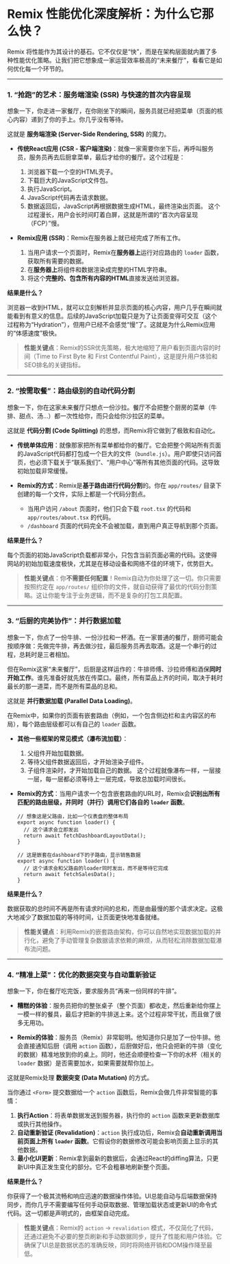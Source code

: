 # Remix 性能优化深度解析：为什么它那么快？

Remix 将性能作为其设计的基石。它不仅仅是“快”，而是在架构层面就内置了多种性能优化策略。让我们把它想象成一家运营效率极高的“未来餐厅”，看看它是如何优化每一个环节的。

---

### 1. “抢跑”的艺术：服务端渲染 (SSR) 与快速的首次内容呈现

想象一下，你走进一家餐厅，在你刚坐下的瞬间，服务员就已经把菜单（页面的核心内容）递到了你的手上。你几乎没有等待。

这就是 **服务端渲染 (Server-Side Rendering, SSR)** 的魔力。

-   **传统React应用 (CSR - 客户端渲染)**：就像一家需要你坐下后，再呼叫服务员，服务员再去后厨拿菜单，最后才给你的餐厅。这个过程是：
    1.  浏览器下载一个空的HTML壳子。
    2.  下载巨大的JavaScript文件包。
    3.  执行JavaScript。
    4.  JavaScript代码再去请求数据。
    5.  数据返回后，JavaScript再根据数据生成HTML，最终渲染出页面。
    这个过程漫长，用户会长时间盯着白屏，这就是所谓的“首次内容呈现（FCP）”慢。

-   **Remix应用 (SSR)**：Remix在服务器上就已经完成了所有工作。
    1.  当用户请求一个页面时，Remix在**服务器上**运行对应路由的 `loader` 函数，获取所有需要的数据。
    2.  在**服务器上**将组件和数据渲染成完整的HTML字符串。
    3.  将这个**完整的、包含所有内容的HTML**直接发送给浏览器。

**结果是什么？**

浏览器一收到HTML，就可以立刻解析并显示页面的核心内容，用户几乎在瞬间就能看到有意义的信息。后续的JavaScript加载只是为了让页面变得可交互（这个过程称为“Hydration”），但用户已经不会感觉“慢”了。这就是为什么Remix应用的“体感速度”极快。

> **性能关键点**：Remix的SSR优先策略，极大地缩短了用户看到页面内容的时间（Time to First Byte 和 First Contentful Paint），这是提升用户体验和SEO排名的关键指标。

---

### 2. “按需取餐”：路由级别的自动代码分割

想象一下，你在这家未来餐厅只想点一份沙拉。餐厅不会把整个厨房的菜单（牛排、甜点、汤...）都一次性给你，而只会给你沙拉区的菜单。

这就是 **代码分割 (Code Splitting)** 的思想，而Remix将它做到了极致和自动化。

-   **传统单体应用**：就像那家把所有菜单都给你的餐厅。它会把整个网站所有页面的JavaScript代码都打包成一个巨大的文件（`bundle.js`）。用户即使只访问首页，也必须下载关于“联系我们”、“用户中心”等所有其他页面的代码。这导致初始加载非常缓慢。

-   **Remix的方式**：Remix是**基于路由进行代码分割**的。你在 `app/routes/` 目录下创建的每一个文件，实际上都是一个代码分割点。
    -   当用户访问 `/about` 页面时，他们只会下载 `root.tsx` 的代码和 `app/routes/about.tsx` 的代码。
    -   `/dashboard` 页面的代码完全不会被加载，直到用户真正导航到那个页面。

**结果是什么？**

每个页面的初始JavaScript负载都非常小，只包含当前页面必需的代码。这使得网站的初始加载速度极快，尤其是在移动设备和网络不佳的环境下，优势巨大。

 > **性能关键点**：你**不需要任何配置**！Remix自动为你处理了这一切。你只需要按照约定在 `app/routes/` 组织你的文件，就自动获得了最优的代码分割策略。这让你能专注于业务逻辑，而不是复杂的打包工具配置。

---

### 3. “后厨的完美协作”：并行数据加载

想象一下，你点了一份牛排、一份沙拉和一杯酒。在一家普通的餐厅，厨师可能会按顺序做：先做完牛排，再去做沙拉，最后服务员再去取酒。这是一个串行的过程，总耗时是三者相加。

但在Remix这家“未来餐厅”，后厨是这样运作的：牛排师傅、沙拉师傅和酒保**同时开始工作**。谁先准备好就先放在传菜口。最终，所有菜品上齐的时间，取决于耗时最长的那一道菜，而不是所有菜品的总和。

这就是 **并行数据加载 (Parallel Data Loading)**。

在Remix中，如果你的页面有嵌套路由（例如，一个包含侧边栏和主内容区的布局），每个路由层级都可以有自己的 `loader` 函数。

-   **其他一些框架的常见模式（瀑布流加载）**：
    1.  父组件开始加载数据。
    2.  等待父组件数据返回后，才开始渲染子组件。
    3.  子组件渲染时，才开始加载自己的数据。
    这个过程就像瀑布一样，一层接一层，每一层都必须等待上一层完成，导致总加载时间很长。

-   **Remix的方式**：当用户请求一个包含嵌套路由的URL时，Remix会**识别出所有匹配的路由层级，并同时（并行）调用它们各自的 `loader` 函数**。

    ```typescript:c:/迅雷云盘/remix/app/routes/dashboard.tsx
    // 想象这是父路由，比如一个仪表盘的整体布局
    export async function loader() {
      // 这个请求会立即发出
      return await fetchDashboardLayoutData(); 
    }
    ```

    ```typescript:c:/迅雷云盘/remix/app/routes/dashboard/sales.tsx
    // 这是嵌套在dashboard下的子路由，显示销售数据
    export async function loader() {
      // 这个请求会和父路由的loader同时发出，而不是等待它完成
      return await fetchSalesData(); 
    }
    ```

**结果是什么？**

数据获取的总时间不再是所有请求时间的总和，而是由最慢的那个请求决定。这极大地减少了数据加载的等待时间，让页面更快地准备就绪。

> **性能关键点**：利用Remix的嵌套路由架构，你可以自然地实现数据加载的并行化，避免了手动管理复杂数据请求依赖的麻烦，从而轻松消除数据加载瀑布流问题。

---

### 4. “精准上菜”：优化的数据突变与自动重新验证

想象一下，你在餐厅吃完饭，要求服务员“再来一份同样的牛排”。

-   **糟糕的体验**：服务员把你的整张桌子（整个页面）都收走，然后重新给你摆上一模一样的餐具，最后才把新的牛排送上来。这个过程非常干扰，而且做了很多无用功。

-   **Remix的体验**：服务员（Remix）非常聪明。他知道你只是加了一份牛排。他会直接通知后厨（调用 `action` 函数），后厨做好后，他只会把新的牛排（变化的数据）精准地放到你的桌上。同时，他还会顺便检查一下你的水杯（相关的 `loader` 数据）是否需要加水，如果需要就帮你加上。

这就是Remix处理 **数据突变 (Data Mutation)** 的方式。

当你通过 `<Form>` 提交数据给一个 `action` 函数后，Remix会做几件非常智能的事情：

1.  **执行Action**：将表单数据发送到服务器，执行你的 `action` 函数来更新数据库或执行其他操作。
2.  **自动重新验证 (Revalidation)**：`action` 执行成功后，Remix会**自动重新调用当前页面上所有 `loader` 函数**。它假设你的数据修改可能会影响页面上显示的其他数据。
3.  **最小化UI更新**：Remix拿到最新的数据后，会通过React的diffing算法，只更新UI中真正发生变化的部分。它不会粗暴地刷新整个页面。

**结果是什么？**

你获得了一个极其流畅和响应迅速的数据操作体验。UI总能自动与后端数据保持同步，而你几乎不需要编写任何手动获取数据、管理加载状态或更新UI的命令式代码。这一切都是声明式的，由框架自动完成。

> **性能关键点**：Remix的 `action` -> `revalidation` 模式，不仅简化了代码，还通过避免不必要的整页刷新和手动数据同步，提升了性能和用户体验。它确保了UI总是数据状态的准确反映，同时将网络开销和DOM操作降至最低。